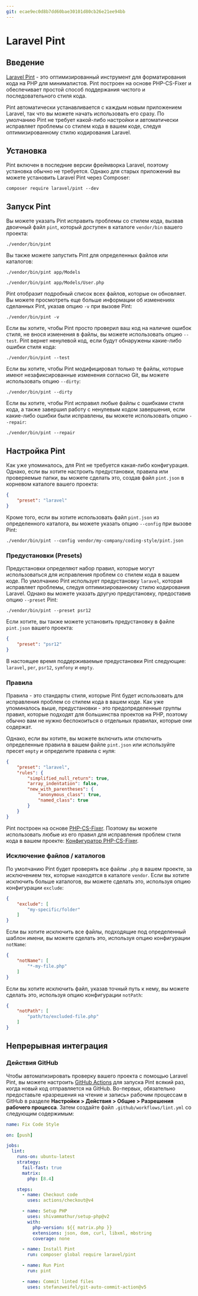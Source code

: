 ```yaml
---
git: ecae9ec0d8b7dd60bae30101d80cb26e21ee94bb
---
```


# Laravel Pint

<a name="introduction"></a>
## Введение

[Laravel Pint](https://github.com/laravel/pint) - это оптимизированный инструмент для форматирования кода на PHP для минималистов. Pint построен на основе PHP-CS-Fixer и обеспечивает простой способ поддержания чистого и последовательного стиля кода.

Pint автоматически устанавливается с каждым новым приложением Laravel, так что вы можете начать использовать его сразу. По умолчанию Pint не требует какой-либо настройки и автоматически исправляет проблемы со стилем кода в вашем коде, следуя оптимизированному стилю кодирования Laravel.

<a name="installation"></a>
## Установка

Pint включен в последние версии фреймворка Laravel, поэтому установка обычно не требуется. Однако для старых приложений вы можете установить Laravel Pint через Composer:

```shell
composer require laravel/pint --dev
```

<a name="running-pint"></a>
## Запуск Pint

Вы можете указать Pint исправить проблемы со стилем кода, вызвав двоичный файл `pint`, который доступен в каталоге `vendor/bin` вашего проекта:

```shell
./vendor/bin/pint
```

Вы также можете запустить Pint для определенных файлов или каталогов:

```shell
./vendor/bin/pint app/Models

./vendor/bin/pint app/Models/User.php
```

Pint отобразит подробный список всех файлов, которые он обновляет. Вы можете просмотреть еще больше информации об изменениях сделанных Pint, указав опцию `-v` при вызове Pint:

```shell
./vendor/bin/pint -v
```

Если вы хотите, чтобы Pint просто проверил ваш код на наличие ошибок стиля, не внося изменения в файлы, вы можете использовать опцию `--test`. Pint вернет ненулевой код, если будут обнаружены какие-либо ошибки стиля кода:

```shell
./vendor/bin/pint --test
```

Если вы хотите, чтобы Pint модифицировал только те файлы, которые имеют незафиксированные изменения согласно Git, вы можете использовать опцию `--dirty`:

```shell
./vendor/bin/pint --dirty
```

Если вы хотите, чтобы Pint исправил любые файлы с ошибками стиля кода, а также завершил работу с ненулевым кодом завершения, если какие-либо ошибки были исправлены, вы можете использовать опцию `--repair`:

```shell
./vendor/bin/pint --repair
```

<a name="configuring-pint"></a>
## Настройка Pint

Как уже упоминалось, для Pint не требуется какая-либо конфигурация. Однако, если вы хотите настроить предустановки, правила или проверяемые папки, вы можете сделать это, создав файл `pint.json` в корневом каталоге вашего проекта:

```json
{
    "preset": "laravel"
}
```

Кроме того, если вы хотите использовать файл `pint.json` из определенного каталога, вы можете указать опцию `--config` при вызове Pint:

```shell
./vendor/bin/pint --config vendor/my-company/coding-style/pint.json
```

<a name="presets"></a>
### Предустановки (Presets)

Предустановки определяют набор правил, которые могут использоваться для исправления проблем со стилем кода в вашем коде. По умолчанию Pint использует предустановку `laravel`, которая исправляет проблемы, следуя оптимизированному стилю кодирования Laravel. Однако вы можете указать другую предустановку, предоставив опцию `--preset` Pint:

```shell
./vendor/bin/pint --preset psr12
```

Если хотите, вы также можете установить предустановку в файле `pint.json` вашего проекта:

```json
{
    "preset": "psr12"
}
```

В настоящее время поддерживаемые предустановки Pint следующие: `laravel`, `per`, `psr12`, `symfony` и `empty`.

<a name="rules"></a>
### Правила

Правила - это стандарты стиля, которые Pint будет использовать для исправления проблем со стилем кода в вашем коде. Как уже упоминалось выше, предустановки - это предопределенные группы правил, которые подходят для большинства проектов на PHP, поэтому обычно вам не нужно беспокоиться о отдельных правилах, которые они содержат.

Однако, если вы хотите, вы можете включить или отключить определенные правила в вашем файле `pint.json` или используйте пресет `empty` и определите правила с нуля:

```json
{
    "preset": "laravel",
    "rules": {
        "simplified_null_return": true,
        "array_indentation": false,
        "new_with_parentheses": {
            "anonymous_class": true,
            "named_class": true
        }
    }
}
```

Pint построен на основе [PHP-CS-Fixer](https://github.com/FriendsOfPHP/PHP-CS-Fixer). Поэтому вы можете использовать любые из его правил для исправления проблем стиля кода в вашем проекте: [Конфигуратор PHP-CS-Fixer](https://mlocati.github.io/php-cs-fixer-configurator).

<a name="excluding-files-or-folders"></a>
### Исключение файлов / каталогов

По умолчанию Pint будет проверять все файлы `.php` в вашем проекте, за исключением тех, которые находятся в каталоге `vendor`. Если вы хотите исключить больше каталогов, вы можете сделать это, используя опцию конфигурации `exclude`:

```json
{
    "exclude": [
        "my-specific/folder"
    ]
}
```

Если вы хотите исключить все файлы, подходящие под определенный шаблон имени, вы можете сделать это, используя опцию конфигурации `notName`:

```json
{
    "notName": [
        "*-my-file.php"
    ]
}
```

Если вы хотите исключить файл, указав точный путь к нему, вы можете сделать это, используя опцию конфигурации `notPath`:

```json
{
    "notPath": [
        "path/to/excluded-file.php"
    ]
}
```

<a name="continuous-integration"></a>
## Непрерывная интеграция

<a name="running-tests-on-github-actions"></a>
### Действия GitHub

Чтобы автоматизировать проверку вашего проекта с помощью Laravel Pint, вы можете настроить [GitHub Actions](https://github.com/features/actions) для запуска Pint всякий раз, когда новый код отправляется на GitHub. Во-первых, обязательно предоставьте «разрешения на чтение и запись» рабочим процессам в GitHub в разделе **Настройки > Действия > Общие > Разрешения рабочего процесса**. Затем создайте файл `.github/workflows/lint.yml` со следующим содержимым:

```yaml
name: Fix Code Style

on: [push]

jobs:
  lint:
    runs-on: ubuntu-latest
    strategy:
      fail-fast: true
      matrix:
        php: [8.4]

    steps:
      - name: Checkout code
        uses: actions/checkout@v4

      - name: Setup PHP
        uses: shivammathur/setup-php@v2
        with:
          php-version: ${{ matrix.php }}
          extensions: json, dom, curl, libxml, mbstring
          coverage: none

      - name: Install Pint
        run: composer global require laravel/pint

      - name: Run Pint
        run: pint

      - name: Commit linted files
        uses: stefanzweifel/git-auto-commit-action@v5
```
